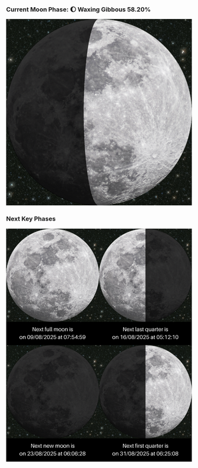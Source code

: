 ### Current Moon Phase: 🌔 Waxing Gibbous 58.20%
![Moon Phase](moonphase.png)
### Next Key Phases
![Gallery](gallery.png)
